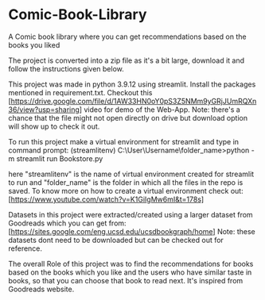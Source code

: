 # Comic-Book-Library
A Comic book library where you can get recommendations based on the books you liked

The project is converted into a zip file as it's a bit large, download it and follow the instructions given below.

This project was made in python 3.9.12 using streamlit. Install the packages mentioned in requirement.txt. Checkout this [https://drive.google.com/file/d/1AW33HN0oY0pS3Z5NMm9yGRjJUmRQXn36/view?usp=sharing] video for demo of the Web-App. 
Note: there's a chance that the file might not open directly on drive but download option will show up to check it out.

To run this project make a virtual environment for streamlit and type in command prompt:
(streamlitenv) C:\User\Username\folder_name\>python -m streamlit run Bookstore.py

here "streamlitenv" is the name of virtual environment created for streamlit to run and "folder_name" is the folder in which all the files in the repo is saved.
To know more on how to create a virtual environment check out: [https://www.youtube.com/watch?v=K1GiIgMw6mI&t=178s]

Datasets in this project were extracted/created using a larger dataset from Goodreads which you can get from: [https://sites.google.com/eng.ucsd.edu/ucsdbookgraph/home] 
Note: these datasets dont need to be downloaded but can be checked out for reference.

The overall Role of this project was to find the recommendations for books based on the books which you like and the users who have similar taste in books, so that you can choose that book to read next. 
It's inspired from Goodreads website.
